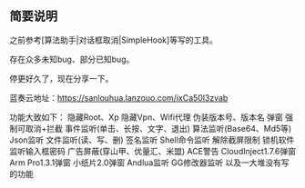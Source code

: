## 简要说明

之前参考[算法助手|对话框取消|SimpleHook]等写的工具。

存在众多未知bug、部分已知bug。

停更好久了，现在分享一下。

蓝奏云地址：https://sanlouhua.lanzouo.com/ixCa50l3zvab

功能大致如下：
隐藏Root、Xp
隐藏Vpn、Wifi代理
伪装版本号、版本名
弹窗 强制可取消+拦截
事件监听(单击、长按、文字、退出)
算法监听(Base64、Md5等)
Json监听
文件监听(读、写、删)
签名监听
Shell命令监听
解除截屏限制
锁机软件监听输入框密码
广告屏蔽(穿山甲、优量汇、米盟)
ACE警告
CloudInject1.7.6弹窗
Arm Pro1.3.1弹窗
小纸片2.0弹窗
Andlua监听
GG修改器监听
以及一大堆没有写的功能



